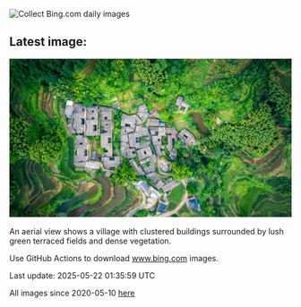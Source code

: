 ![Collect Bing.com daily images](https://github.com/counter2015/bing-daily-images/workflows/Collect%20Bing.com%20daily%20images/badge.svg)
## Latest image:
![](images/SongyangTeaGarden.jpg)

An aerial view shows a village with clustered buildings surrounded by lush green terraced fields and dense vegetation.

Use GitHub Actions to download www.bing.com images.

Last update: 2025-05-22 01:35:59 UTC

All images since 2020-05-10 [here](https://github.com/counter2015/bing-daily-images/tree/master/images)
